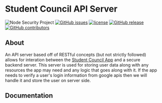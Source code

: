 # Student Council API Server
![Node Security Project](https://nodesecurity.io/orgs/rscodingclub/projects/570fb36e-28ce-4692-a14a-5f56343d89c3/badge?style=flat-square)
[![GitHub issues](https://img.shields.io/github/issues/rscodingclub/stuco-backend.svg?maxAge=2592000&style=flat-square)](https://github.com/rscodingclub/stuco-backend/issues)
[![license](https://img.shields.io/github/license/rscodingclub/stuco-backend.svg?maxAge=2592000&style=flat-square)](https://raw.githubusercontent.com/RSCodingClub/STUCO-Backend/master/LICENSE)
[![GitHub release](https://img.shields.io/github/release/rscodingclub/stuco-backend.svg?maxAge=2592000&style=flat-square)](https://github.com/RSCodingClub/STUCO-Backend/releases)
[![GitHub contributors](https://img.shields.io/github/contributors/rscodingclub/stuco-backend.svg?maxAge=2592000&style=flat-square)](https://github.com/RSCodingClub/STUCO-Backend/releases)
## About
An API server based off of RESTful concepts (but not strictly followed) allows for interation between the [Student Council App](#) and a secure backend server.  This server is used for storing user data along with any resources the app may need and any logic that goes along with it.  If the app needs to verify a user's login information from google apis then we will handle it and store the user on server side.

## Documentation

